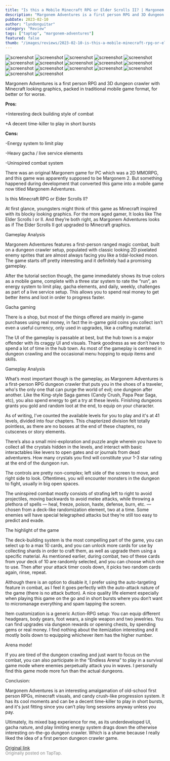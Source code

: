 ```yaml
---
title: "Is this a Mobile Minecraft RPG or Elder Scrolls II? | Margonem Adventures - Full Review"
description: "Margonem Adventures is a first person RPG and 3D dungeon crawler with Minecraft looking graphics, packed in traditional mobile game format, for better or for worse."
pubDate: 2023-02-10
author: "lyndonguitar"
category: "Review"
tags: ["taptap", "margonem-adventures"]
featured: false
thumb: "/images/reviews/2023-02-10-is-this-a-mobile-minecraft-rpg-or-elder-scrolls-ii--margonem-adventures---full-review-0.avif"
---
```


<div class="gallery">
  <img src="/images/reviews/2023-02-10-is-this-a-mobile-minecraft-rpg-or-elder-scrolls-ii--margonem-adventures---full-review-0.avif" alt="screenshot" />
  <img src="/images/reviews/2023-02-10-is-this-a-mobile-minecraft-rpg-or-elder-scrolls-ii--margonem-adventures---full-review-1.avif" alt="screenshot" />
  <img src="/images/reviews/2023-02-10-is-this-a-mobile-minecraft-rpg-or-elder-scrolls-ii--margonem-adventures---full-review-2.avif" alt="screenshot" />
  <img src="/images/reviews/2023-02-10-is-this-a-mobile-minecraft-rpg-or-elder-scrolls-ii--margonem-adventures---full-review-3.avif" alt="screenshot" />
  <img src="/images/reviews/2023-02-10-is-this-a-mobile-minecraft-rpg-or-elder-scrolls-ii--margonem-adventures---full-review-4.avif" alt="screenshot" />
  <img src="/images/reviews/2023-02-10-is-this-a-mobile-minecraft-rpg-or-elder-scrolls-ii--margonem-adventures---full-review-5.avif" alt="screenshot" />
  <img src="/images/reviews/2023-02-10-is-this-a-mobile-minecraft-rpg-or-elder-scrolls-ii--margonem-adventures---full-review-6.avif" alt="screenshot" />
  <img src="/images/reviews/2023-02-10-is-this-a-mobile-minecraft-rpg-or-elder-scrolls-ii--margonem-adventures---full-review-7.avif" alt="screenshot" />
  <img src="/images/reviews/2023-02-10-is-this-a-mobile-minecraft-rpg-or-elder-scrolls-ii--margonem-adventures---full-review-8.avif" alt="screenshot" />
  <img src="/images/reviews/2023-02-10-is-this-a-mobile-minecraft-rpg-or-elder-scrolls-ii--margonem-adventures---full-review-9.avif" alt="screenshot" />
  <img src="/images/reviews/2023-02-10-is-this-a-mobile-minecraft-rpg-or-elder-scrolls-ii--margonem-adventures---full-review-10.avif" alt="screenshot" />
  <img src="/images/reviews/2023-02-10-is-this-a-mobile-minecraft-rpg-or-elder-scrolls-ii--margonem-adventures---full-review-11.avif" alt="screenshot" />
  <img src="/images/reviews/2023-02-10-is-this-a-mobile-minecraft-rpg-or-elder-scrolls-ii--margonem-adventures---full-review-12.avif" alt="screenshot" />
  <img src="/images/reviews/2023-02-10-is-this-a-mobile-minecraft-rpg-or-elder-scrolls-ii--margonem-adventures---full-review-13.avif" alt="screenshot" />
  <img src="/images/reviews/2023-02-10-is-this-a-mobile-minecraft-rpg-or-elder-scrolls-ii--margonem-adventures---full-review-14.avif" alt="screenshot" />
  <img src="/images/reviews/2023-02-10-is-this-a-mobile-minecraft-rpg-or-elder-scrolls-ii--margonem-adventures---full-review-15.avif" alt="screenshot" />
  <img src="/images/reviews/2023-02-10-is-this-a-mobile-minecraft-rpg-or-elder-scrolls-ii--margonem-adventures---full-review-16.avif" alt="screenshot" />
</div>

Margonem Adventures is a first person RPG and 3D dungeon crawler with Minecraft looking graphics, packed in traditional mobile game format, for better or for worse.


**Pros:**


+Interesting deck building style of combat

+A decent time-killer to play in short bursts


**Cons:**


-Energy system to limit play

-Heavy gacha / live service elements

-Uninspired combat system

There was an original Margonem game for PC which was a 2D MMORPG, and this game was apparently supposed to be Margonem 2. But something happened during development that converted this game into a mobile game now titled Margonem Adventures.

Is this Minecraft RPG or Elder Scrolls II?

At first glance, youngsters might think of this game as Minecraft inspired with its blocky looking graphics. For the more aged gamer, It looks like The Elder Scrolls I or II. And they’re both right, as Margonem Adventures looks as if The Elder Scrolls II got upgraded to Minecraft graphics.

Gameplay Analysis

Margonem Adventures features a first-person ranged magic combat, built on a dungeon crawler setup, populated with classic looking 2D pixelated enemy sprites that are almost always facing you like a tidal-locked moon. The game starts off pretty interesting and it definitely had a promising gameplay.

After the tutorial section though, the game immediately shows its true colors as a mobile game, complete with a three star system to rate the “run”, an energy system to limit play, gacha elements, and daily, weekly, challenges as part of a live service setup. This allows you to spend real money to get better items and loot in order to progress faster.

Gacha gaming

There is a shop, but most of the things offered are mainly in-game purchases using real money, in fact the in-game gold coins you collect isn’t even a useful currency, only used in upgrades, like a crafting material.

The UI of the gameplay is passable at best, but the hub town is a major offender with its craggy UI and visuals. Thank goodness as we don’t have to spend a lot of time in the hub town. As most of the gameplay is centered in dungeon crawling and the occasional menu hopping to equip items and skills.

Gameplay Analysis

What’s most important though is the gameplay, as Margonem Adventures is a first-person RPG dungeon crawler that puts you in the shoes of a traveler, who's the only one that can purge the world of evil; one dungeon after another. Like the King-style Saga games (Candy Crush, Papa Pear Saga, etc), you also spend energy to get a try at these levels. Finishing dungeons grants you gold and random loot at the end, to equip on your character.

As of writing, I’ve counted the available levels for you to play and it's at 41 levels, divided into four chapters. This chapterized division felt totally pointless, as there are no bosses at the end of these chapters, no cutscenes or story elements.

There’s also a small mini-exploration and puzzle angle wherein you have to collect all the crystals hidden in the levels, and interact with basic interactables like levers to open gates and or journals from dead adventurers. How many crystals you find will constitute your 1-3 star rating at the end of the dungeon run.

The controls are pretty non-complex; left side of the screen to move, and right side to look. Oftentimes, you will encounter monsters in the dungeon to fight, usually in big open spaces.

The uninspired combat mostly consists of strafing left to right to avoid projectiles, moving backwards to avoid melee attacks, while throwing a plethora of spells — heal, freeze, poison, haste, defense, burn, etc. — chosen from a deck-like randomization element, two at a time. Some enemies will have special telegraphed attacks but they’re still too easy to predict and evade.

The highlight of the game

The deck-building system is the most compelling part of the game, you can select up to a max 10 cards, and you can unlock more cards for use by collecting shards in order to craft them, as well as upgrade them using a specific material. As mentioned earlier, during combat, two of these cards from your deck of 10 are randomly selected, and you can choose which one to use. Then after your attack timer cools down, it picks two random cards again, rinse, repeat.

Although there is an option to disable it, I prefer using the auto-targeting feature in combat, as I feel it goes perfectly with the auto-attack nature of the game (there is no attack button). A nice quality life element especially when playing this game on the go and in short bursts where you don’t want to micromanage everything and spam tapping the screen.

Item customization is a generic Action-RPG setup: You can equip different headgears, body gears, foot wears, a single weapon and two jewelries. You can find upgrades via dungeon rewards or opening chests, by spending gems or real money. I find nothing about the itemization interesting and it mostly boils down to equipping whichever item has the higher number.

Arena mode!

If you are tired of the dungeon crawling and just want to focus on the combat, you can also participate in the “Endless Arena” to play in a survival game mode where enemies perpetually attack you in waves. I personally find this game mode more fun than the actual dungeons.

Conclusion:

Margonem Adventures is an interesting amalgamation of old-school first person RPGs, minecraft visuals, and candy crush-like progression system. It has its cool moments and can be a decent time-killer to play in short bursts, and it's just fitting since you can’t play long sessions anyway unless you pay.

Ultimately, its mixed bag experience for me, as its underdeveloped UI, gacha nature, and play limiting energy system drags down the otherwise interesting on-the-go dungeon crawler. Which is a shame because I really liked the idea of a first person dungeon crawler game.

[Original link](https://www.taptap.io/post/4492617)<br><span style="font-size: 0.95em; color: #888;">Originally posted on TapTap.</span>
